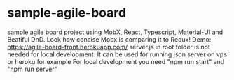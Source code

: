 # sample-agile-board

sample agile board project using MobX, React, Typescript, Material-UI and Beatiful DnD. Look how concise Mobx is comparing it to Redux!
Demo: https://agile-board-front.herokuapp.com/
server.js in root folder is not needed for local development. It can be used for running json server on vps or heroku for example
For local development you need "npm run start" and "npm run server"
